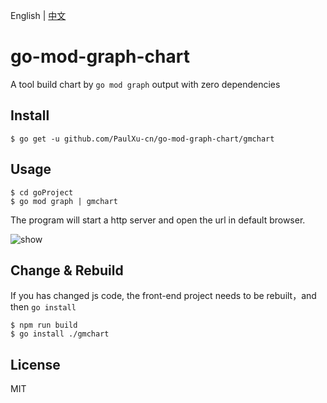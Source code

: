 English | [中文](./README-CN.md)
# go-mod-graph-chart
A tool build chart by `go mod graph` output with zero dependencies

## Install

```shell
$ go get -u github.com/PaulXu-cn/go-mod-graph-chart/gmchart
```

## Usage

```shell
$ cd goProject
$ go mod graph | gmchart
```

The program will start a http server and open the url in default browser.

![show](./show.gif)

## Change & Rebuild

If you has changed js code, the front-end project needs to be rebuilt，and then `go install`
```shell
$ npm run build 
$ go install ./gmchart
```

## License

MIT